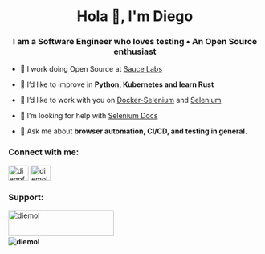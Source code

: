 <h1 align="center">Hola 👋, I'm Diego</h1>
<h3 align="center">I am a Software Engineer who loves testing • An Open Source enthusiast</h3>

- 🔭 I work doing Open Source at [Sauce Labs](https://saucelabs.com)

- 🌱 I’d like to improve in **Python, Kubernetes and learn Rust**

- 👯 I’d like to work with you on [Docker-Selenium](https://github.com/SeleniumHQ/docker-selenium) and [Selenium](https://github.com/SeleniumHQ/selenium)

- 🤝 I’m looking for help with [Selenium Docs](https://github.com/SeleniumHQ/seleniumhq.github.io)

- 💬 Ask me about **browser automation, CI/CD, and testing in general.**

<h3 align="left">Connect with me:</h3>
<p align="left">
<a href="https://twitter.com/diegofmolina" target="blank"><img align="center" src="https://raw.githubusercontent.com/rahuldkjain/github-profile-readme-generator/master/src/images/icons/Social/twitter.svg" alt="diegofmolina" height="30" width="40" /></a>
<a href="https://linkedin.com/in/diemol" target="blank"><img align="center" src="https://raw.githubusercontent.com/rahuldkjain/github-profile-readme-generator/master/src/images/icons/Social/linked-in-alt.svg" alt="diemol" height="30" width="40" /></a>
</p>

<h3 align="left">Support:</h3>
<p><a href="https://www.buymeacoffee.com/diemol"> <img align="left" src="https://cdn.buymeacoffee.com/buttons/v2/default-yellow.png" height="50" width="210" alt="diemol" /></a></p><br><br>

<h4>
<p align="left"> <img src="https://komarev.com/ghpvc/?username=diemol&label=Profile%20views&color=0e75b6&style=flat" alt="diemol" /> </p>
</h4>
